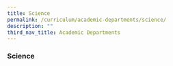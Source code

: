 ```yaml
---
title: Science
permalink: /curriculum/academic-departments/science/
description: ""
third_nav_title: Academic Departments
---
```

### **Science**


